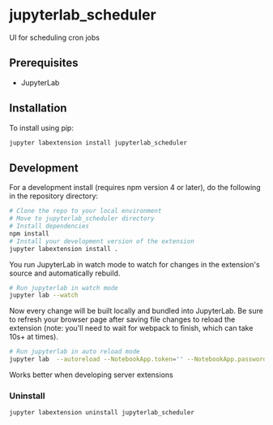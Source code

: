 # jupyterlab_scheduler

UI for scheduling cron jobs


## Prerequisites

* JupyterLab

## Installation

To install using pip:

```bash
jupyter labextension install jupyterlab_scheduler
```

## Development

For a development install (requires npm version 4 or later), do the following in the repository directory:

```bash
# Clone the repo to your local environment
# Move to jupyterlab_scheduler directory
# Install dependencies
npm install
# Install your development version of the extension
jupyter labextension install .
```

You run JupyterLab in watch mode to watch for changes in the extension's source and automatically rebuild.

```bash
# Run jupyterlab in watch mode
jupyter lab --watch
```

Now every change will be built locally and bundled into JupyterLab. Be sure to refresh your browser page after saving file changes to reload the extension (note: you'll need to wait for webpack to finish, which can take 10s+ at times).

```bash
# Run jupyterlab in auto reload mode
jupyter lab  --autoreload --NotebookApp.token='' --NotebookApp.password='' --no-browser
```

Works better when developing server extensions

### Uninstall

```bash
jupyter labextension uninstall jupyterlab_scheduler
```

